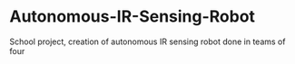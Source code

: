 # Autonomous-IR-Sensing-Robot
School project, creation of autonomous IR sensing robot done in teams of four
